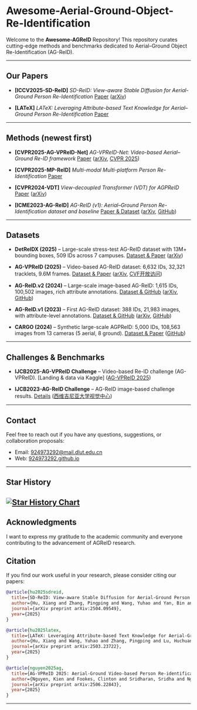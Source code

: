 # Awesome-Aerial-Ground-Object-Re-Identification

Welcome to the **Awesome-AGReID** Repository! This repository curates cutting-edge methods and benchmarks dedicated to Aerial–Ground Object Re-Identification (AG-ReID).

---

## Our Papers

* **\[ICCV2025-SD-ReID]**
  *SD-ReID: View-aware Stable Diffusion for Aerial-Ground Person Re-Identification*
  [Paper](https://arxiv.org/abs/2504.09549) ([arXiv][1])

* **\[LATeX]**
  *LATeX: Leveraging Attribute-based Text Knowledge for Aerial–Ground Person Re-Identification*
  [Paper](https://arxiv.org/abs/2503.23722)

---

## Methods (newest first)

* **\[CVPR2025-AG-VPReID-Net]**
  *AG-VPReID-Net: Video-based Aerial–Ground Re-ID framework*
  [Paper](https://arxiv.org/abs/2503.08121) ([arXiv][2], [CVPR 2025][3])

* **\[CVPR2025-MP-ReID]**
  *Multi-modal Multi-platform Person Re-Identification*
  [Paper](https://arxiv.org/abs/2503.17096)

* **\[CVPR2024-VDT]**
  *View-decoupled Transformer (VDT) for AGPReID*
  [Paper](https://arxiv.org/abs/2403.14513) ([arXiv][4])

* **\[ICME2023-AG-ReID]**
  *AG-ReID (v1): Aerial–Ground Person Re-Identification dataset and baseline*
  [Paper & Dataset](https://arxiv.org/abs/2303.08597) ([arXiv][5], [GitHub][6])

---

## Datasets

* **DetReIDX (2025)** – Large-scale stress-test AG-ReID dataset with 13M+ bounding boxes, 509 IDs across 7 campuses. [Dataset & Paper](https://arxiv.org/html/2505.04793v1) ([arXiv][7])

* **AG-VPReID (2025)** – Video-based AG-ReID dataset: 6,632 IDs, 32,321 tracklets, 9.6M frames. [Dataset & Paper](https://arxiv.org/abs/2503.08121) ([arXiv][2], [CVF开放访问][8])

* **AG-ReID.v2 (2024)** – Large-scale image-based AG-ReID: 1,615 IDs, 100,502 images, rich attribute annotations. [Dataset & GitHub](https://github.com/huynguyen792/AG-ReID.v2) ([arXiv][9], [GitHub][10])

* **AG-ReID.v1 (2023)** – First AG-ReID dataset: 388 IDs, 21,983 images, with attribute-level annotations. [Dataset & GitHub](https://github.com/huynguyen792/AG-ReID) ([arXiv][5], [GitHub][6])

* **CARGO (2024)** – Synthetic large-scale AGPReID: 5,000 IDs, 108,563 images from 13 cameras (5 aerial, 8 ground). [Dataset & Paper](https://github.com/LinlyAC/VDT-AGPReID) ([GitHub][11])

---

## Challenges & Benchmarks

* **IJCB2025-AG-VPReID Challenge** – Video-based Re-ID challenge (AG-VPReID). \[Landing & data via Kaggle] ([AG-VPReID 2025][12])

* **IJCB2023-AG-ReID Challenge** – AG-ReID image-based challenge results. [Details](https://vision.csee.wvu.edu/publications/nguyen23ijcb.pdf) ([西维吉尼亚大学视觉中心][13])

---

## Contact

Feel free to reach out if you have any questions, suggestions, or collaboration proposals:

* Email: [924973292@mail.dlut.edu.cn](mailto:924973292@mail.dlut.edu.cn)
* Web: [924973292.github.io](https://924973292.github.io)

---

## Star History

[![Star History Chart](https://api.star-history.com/svg?repos=924973292/Awesome-Aerial-Ground-Object-Re-Identification&type=Date)](https://www.star-history.com/#924973292/Awesome-Aerial-Ground-Object-Re-Identification&Date)
---

## Acknowledgments

I want to express my gratitude to the academic community and everyone contributing to the advancement of AGReID research.

## Citation
If you find our work useful in your research, please consider citing our papers:

```bibtex
@article{hu2025sdreid,
  title={SD-ReID: View-aware Stable Diffusion for Aerial-Ground Person Re-Identification},
  author={Hu, Xiang and Zhang, Pingping and Wang, Yuhao and Yan, Bin and Lu, Huchuan},
  journal={arXiv preprint arXiv:2504.09549},
  year={2025}
}

@article{hu2025latex,
  title={LATeX: Leveraging Attribute-based Text Knowledge for Aerial-Ground Person Re-Identification},
  author={Hu, Xiang and Wang, Yuhao and Zhang, Pingping and Lu, Huchuan},
  journal={arXiv preprint arXiv:2503.23722},
  year={2025}
}

@article{nguyen2025ag,
  title={AG-VPReID 2025: Aerial-Ground Video-based Person Re-identification Challenge Results},
  author={Nguyen, Kien and Fookes, Clinton and Sridharan, Sridha and Nguyen, Huy and Liu, Feng and Liu, Xiaoming and Ross, Arun and Michalski, Dana and Endrei, Tam{\'a}s and DeAndres-Tame, Ivan and others},
  journal={arXiv preprint arXiv:2506.22843},
  year={2025}
}
```

---

[1]: https://arxiv.org/html/2504.09549v1?utm_source=chatgpt.com "SD-ReID: View-aware Stable Diffusion for Aerial-Ground Person Re ..."
[2]: https://arxiv.org/abs/2503.08121?utm_source=chatgpt.com "AG-VPReID: A Challenging Large-Scale Benchmark for Aerial-Ground Video-based Person Re-Identification"
[3]: https://cvpr.thecvf.com/virtual/2025/poster/33154?utm_source=chatgpt.com "CVPR Poster AG-VPReID: A Challenging Large-Scale Benchmark ..."
[4]: https://arxiv.org/abs/2403.14513?utm_source=chatgpt.com "View-decoupled Transformer for Person Re-identification under Aerial-ground Camera Network"
[5]: https://arxiv.org/abs/2303.08597?utm_source=chatgpt.com "Aerial-Ground Person Re-ID"
[6]: https://github.com/huynguyen792/AG-ReID?utm_source=chatgpt.com "huynguyen792/AG-ReID - GitHub"
[7]: https://arxiv.org/html/2505.04793v1?utm_source=chatgpt.com "A Stress-Test Dataset for Real-World UAV-Based Person Recognition"
[8]: https://openaccess.thecvf.com/content/CVPR2025/papers/Nguyen_AG-VPReID_A_Challenging_Large-Scale_Benchmark_for_Aerial-Ground_Video-based_Person_Re-Identification_CVPR_2025_paper.pdf?utm_source=chatgpt.com "[PDF] AG-VPReID: A Challenging Large-Scale Benchmark for Aerial ..."
[9]: https://arxiv.org/abs/2401.02634?utm_source=chatgpt.com "AG-ReID.v2: Bridging Aerial and Ground Views for Person Re-identification"
[10]: https://github.com/huynguyen792/AG-ReID.v2?utm_source=chatgpt.com "huynguyen792/AG-ReID.v2 - GitHub"
[11]: https://github.com/LinlyAC/VDT-AGPReID?utm_source=chatgpt.com "LinlyAC/VDT-AGPReID: View-decoupled Transformer for ... - GitHub"
[12]: https://agvpreid25.github.io/?utm_source=chatgpt.com "AG-VPReID 2025"
[13]: https://vision.csee.wvu.edu/publications/nguyen23ijcb.pdf?utm_source=chatgpt.com "[PDF] AG-ReID 2023: Aerial-Ground Person Re-identification Challenge ..."

